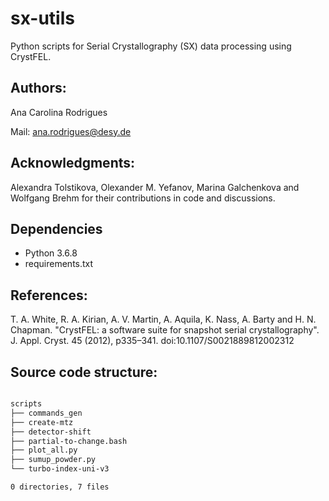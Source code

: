 # sx-utils

Python scripts for Serial Crystallography (SX) data processing using CrystFEL.

## Authors:

Ana Carolina Rodrigues

Mail: ana.rodrigues@desy.de

## Acknowledgments:

Alexandra Tolstikova, Olexander M. Yefanov, Marina Galchenkova and Wolfgang Brehm for their contributions in code and discussions.

## Dependencies

* Python 3.6.8
* requirements.txt

## References:

T. A. White, R. A. Kirian, A. V. Martin, A. Aquila, K. Nass, A. Barty and H. N. Chapman. "CrystFEL: a software suite for snapshot serial crystallography". J. Appl. Cryst. 45 (2012), p335–341.
doi:10.1107/S0021889812002312 


## Source code structure:

```bash

scripts
├── commands_gen
├── create-mtz
├── detector-shift
├── partial-to-change.bash
├── plot_all.py
├── sumup_powder.py
└── turbo-index-uni-v3

0 directories, 7 files
```
